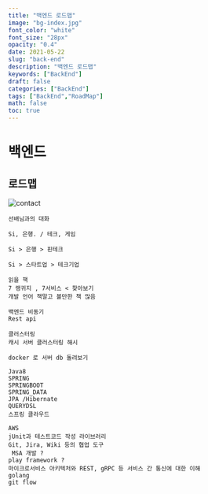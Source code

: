 ```yaml
---
title: "백엔드 로드맵"
image: "bg-index.jpg"
font_color: "white"
font_size: "28px"
opacity: "0.4"
date: 2021-05-22
slug: "back-end"
description: "백엔드 로드맵"
keywords: ["BackEnd"]
draft: false
categories: ["BackEnd"]
tags: ["BackEnd","RoadMap"]
math: false
toc: true
---
```



# 백엔드

## 로드맵 

![contact](/images/develop/roadmap/backend/backend-roadmap.png)


```
선배님과의 대화

Si, 은행. / 테크, 게임

Si > 은행 > 핀테크

Si > 스타트업 > 테크기업

읽을 책
7 랭귀지 , 7서비스 < 찾아보기
개발 언어 책말고 볼만한 책 많음

백엔드 비동기
Rest api

클러스터링
캐시 서버 클러스터링 해시

docker 로 서버 db 돌려보기

Java8
SPRING 
SPRINGBOOT
SPRING_DATA
JPA /Hibernate 
QUERYDSL
스프링 클라우드

AWS
jUnit과 테스트코드 작성 라이브러리
Git, Jira, Wiki 등의 협업 도구
 MSA 개발 ? 
play framework ? 
마이크로서비스 아키텍처와 REST, gRPC 등 서비스 간 통신에 대한 이해
golang
git flow
```